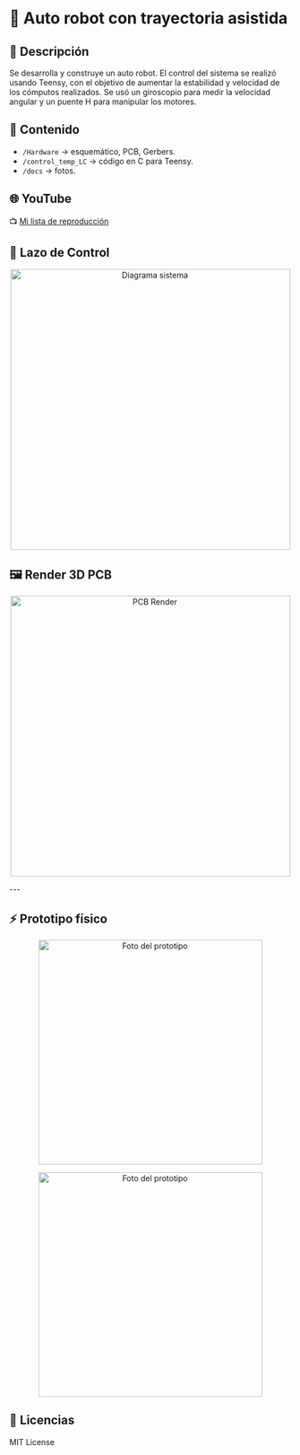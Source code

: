 # 🚀 Auto robot con trayectoria asistida

## 📖 Descripción
Se desarrolla y construye un auto robot. El control del sistema se realizó usando Teensy, con el objetivo de aumentar la estabilidad y velocidad de los cómputos
realizados. Se usó un giroscopio para medir la velocidad angular y un puente H para manipular los motores.

## 📂 Contenido
- `/Hardware` → esquemático, PCB, Gerbers.
- `/control_temp_LC` → código en C para Teensy.
- `/docs` → fotos.

## 🌐 YouTube
📺 [Mi lista de reproducción](https://youtube.com/playlist?list=PLy6JmHc8bVqIY5rbHkpyFbhlm4xQOCF1T&si=1QBgLZTLAjbxRnrU)

## 🔄 Lazo de Control
<p align="center">
<img src="docs/esquema control temp.png" alt="Diagrama sistema" width="500">
</p>

## 🖼️ Render 3D PCB
<p align="center">
<img src="docs/procesotemp.png" alt="PCB Render" width="500">
</p>
---

## ⚡ Prototipo físico
<p align="center">
<img src="docs/armado.jpg" alt="Foto del prototipo" width="400">
</p>
<p align="center">
<img src="docs/setup_completo.jpg" alt="Foto del prototipo" width="400">
</p>

## 📜 Licencias
MIT License  
